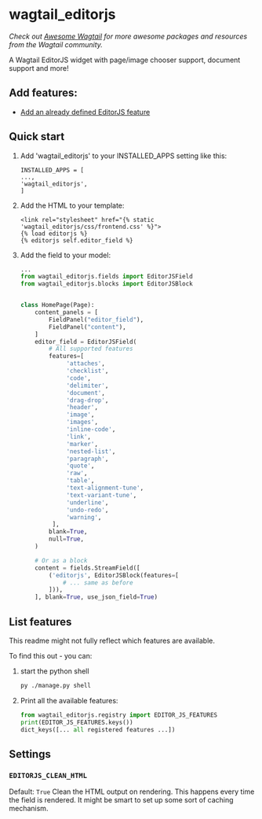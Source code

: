 wagtail_editorjs
================

*Check out [Awesome Wagtail](https://github.com/springload/awesome-wagtail) for more awesome packages and resources from the Wagtail community.*

A Wagtail EditorJS widget with page/image chooser support, document support and more!

## Add features:

* [Add an already defined EditorJS feature](https://github.com/Nigel2392/wagtail_editorjs/blob/main/docs/editorjs_feature.md "Simple Image Feature")

Quick start
-----------

1. Add 'wagtail_editorjs' to your INSTALLED_APPS setting like this:

   ```
   INSTALLED_APPS = [
   ...,
   'wagtail_editorjs',
   ]
   ```
2. Add the HTML to your template:

   ```django-html
   <link rel="stylesheet" href="{% static 'wagtail_editorjs/css/frontend.css' %}">
   {% load editorjs %}
   {% editorjs self.editor_field %}
   ```
3. Add the field to your model:

    ```python
    ...
    from wagtail_editorjs.fields import EditorJSField
    from wagtail_editorjs.blocks import EditorJSBlock
    
    
    class HomePage(Page):
        content_panels = [
            FieldPanel("editor_field"),
            FieldPanel("content"),
        ]
        editor_field = EditorJSField(
            # All supported features
            features=[
                 'attaches',
                 'checklist',
                 'code',
                 'delimiter',
                 'document',
                 'drag-drop',
                 'header',
                 'image',
                 'images',
                 'inline-code',
                 'link',
                 'marker',
                 'nested-list',
                 'paragraph',
                 'quote',
                 'raw',
                 'table',
                 'text-alignment-tune',
                 'text-variant-tune',
                 'underline',
                 'undo-redo',
                 'warning',
             ],
            blank=True,
            null=True,
        )
    
        # Or as a block
        content = fields.StreamField([
            ('editorjs', EditorJSBlock(features=[
                # ... same as before
            ])),
        ], blank=True, use_json_field=True)
    ```


## List features

This readme might not fully reflect which features are available.

To find this out - you can:

1. start the python shell

   ```bash
   py ./manage.py shell
   ```
2. Print all the available features:

   ```python
   from wagtail_editorjs.registry import EDITOR_JS_FEATURES
   print(EDITOR_JS_FEATURES.keys())
   dict_keys([... all registered features ...])
   ```


## Settings

### `EDITORJS_CLEAN_HTML`

Default: `True`
Clean the HTML output on rendering.
This happens every time the field is rendered.
It might be smart to set up some sort of caching mechanism.
